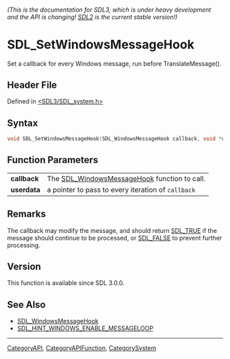 ###### (This is the documentation for SDL3, which is under heavy development and the API is changing! [SDL2](https://wiki.libsdl.org/SDL2/) is the current stable version!)
# SDL_SetWindowsMessageHook

Set a callback for every Windows message, run before TranslateMessage().

## Header File

Defined in [<SDL3/SDL_system.h>](https://github.com/libsdl-org/SDL/blob/main/include/SDL3/SDL_system.h)

## Syntax

```c
void SDL_SetWindowsMessageHook(SDL_WindowsMessageHook callback, void *userdata);

```

## Function Parameters

|                  |                                                                        |
| ---------------- | ---------------------------------------------------------------------- |
| **callback**     | The [SDL_WindowsMessageHook](SDL_WindowsMessageHook) function to call. |
| **userdata**     | a pointer to pass to every iteration of `callback`                     |

## Remarks

The callback may modify the message, and should return [SDL_TRUE](SDL_TRUE)
if the message should continue to be processed, or [SDL_FALSE](SDL_FALSE)
to prevent further processing.

## Version

This function is available since SDL 3.0.0.

## See Also

- [SDL_WindowsMessageHook](SDL_WindowsMessageHook)
- [SDL_HINT_WINDOWS_ENABLE_MESSAGELOOP](SDL_HINT_WINDOWS_ENABLE_MESSAGELOOP)

----
[CategoryAPI](CategoryAPI), [CategoryAPIFunction](CategoryAPIFunction), [CategorySystem](CategorySystem)


